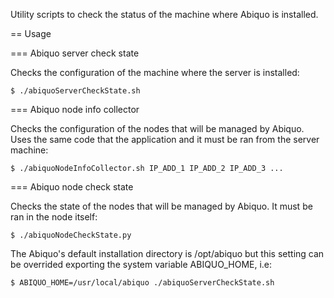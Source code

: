 Utility scripts to check the status of the machine where Abiquo is installed.

== Usage

=== Abiquo server check state

  Checks the configuration of the machine where the server is installed:

    $ ./abiquoServerCheckState.sh

=== Abiquo node info collector

  Checks the configuration of the nodes that will be managed by Abiquo. 
  Uses the same code that the application and it must be ran from the server machine:

    $ ./abiquoNodeInfoCollector.sh IP_ADD_1 IP_ADD_2 IP_ADD_3 ...

=== Abiquo node check state

  Checks the state of the nodes that will be managed by Abiquo. It must be ran in the node itself:

    $ ./abiquoNodeCheckState.py

The Abiquo's default installation directory is /opt/abiquo but this setting can be overrided
exporting the system variable ABIQUO_HOME, i.e:

    $ ABIQUO_HOME=/usr/local/abiquo ./abiquoServerCheckState.sh

